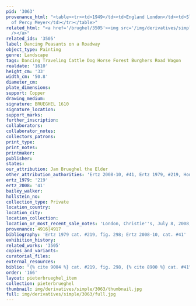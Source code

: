 ```yaml
---
pid: '3063'
provenance_html: "<table><tr><td>1949</td><td>England London</td><td>Slatter Gallery</td></tr><tr><td></td><td>England</td><td>Collection
  of Percy Meyer</td></tr></table>"
related_html: "<a href='/brughel/3505'><img src='/img/derivatives/simple/3505/thumbnail.jpg'
  /></a>"
related_ids: '3505'
label: Dancing Peasants on a Roadway
object_type: Painting
genre: Landscape
tags: Dancing Traveling Cattle Dog Horse Forest Burghers Road Wagon
realdate: '1610'
height_cm: '33'
width_cm: '50.8'
diameter_cm: 
plate_dimensions: 
support: Copper
drawing_medium: 
signature: BRUEGHEL 1610
signature_location: 
support_marks: 
further_inscription: 
collaborators: 
collaborator_notes: 
collectors_patrons: 
print_type: 
print_notes: 
printmaker: 
publisher: 
states: 
our_attribution: Jan Brueghel the Elder
other_attribution_authorities: 'Ertz 2008-10, #41, Ertz 1979, #219, Honig database'
ertz_1979: '219'
ertz_2008: '41'
bailey_walker: 
hollstein_no: 
collection_type: Private
location_country: 
location_city: 
location_collection: 
location_or_most_recent_sale_notes: 'London, Christie''s, July 8, 2008, inv. #29'
provenance: 4916|4917
bibliography: 'Ertz 1979 cat. #219, fig. 298; Ertz 2008-10, cat. #41'
exhibition_history: 
related_works: '3505'
copies_and_variants: 
curatorial_files: 
external_resources: 
biblio: "{% cite 9004 %} cat. #219, fig. 298, {% cite 8900 %} cat. #41"
order: '166'
layout: pieterbrueghel_item
collection: pieterbrueghel
thumbnail: img/derivatives/simple/3063/thumbnail.jpg
full: img/derivatives/simple/3063/full.jpg
---
```

